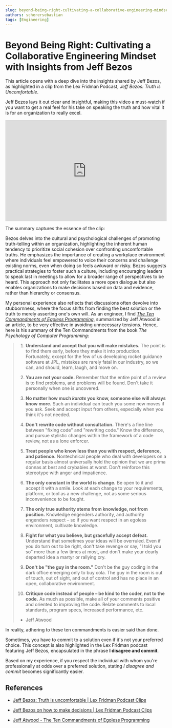 ```yaml
---
slug: beyond-being-right-cultivating-a-collaborative-engineering-mindset-with-insights-from-jeff-bezos
authors: scherersebastian
tags: [Engineering]
---
```


# Beyond Being Right: Cultivating a Collaborative Engineering Mindset with Insights from Jeff Bezos

This article opens with a deep dive into the insights shared by Jeff Bezos, as highlighted in a clip from the Lex Fridman Podcast, _Jeff Bezos: Truth is Uncomfortable_.

Jeff Bezos lays it out clear and insightful, making this video a must-watch if you want to get a real feel for his take on speaking the truth and how vital it is for an organization to really excel.

<!--truncate-->

<iframe width="100%" height="315" src="https://www.youtube.com/embed/JL4OoKJyNrc?si=FLuImZ8yiz5bVKFZ" title="YouTube video player" frameborder="0" allow="accelerometer; autoplay; clipboard-write; encrypted-media; gyroscope; picture-in-picture; web-share" allowfullscreen></iframe>

The summary captures the essence of the clip:

Bezos delves into the cultural and psychological challenges of promoting truth-telling within an organization, highlighting the inherent human tendency to prioritize social cohesion over confronting uncomfortable truths. He emphasizes the importance of creating a workplace environment where individuals feel empowered to voice their concerns and challenge existing norms, even when doing so feels awkward or risky. Bezos suggests practical strategies to foster such a culture, including encouraging leaders to speak last in meetings to allow for a broader range of perspectives to be heard. This approach not only facilitates a more open dialogue but also enables organizations to make decisions based on data and evidence, rather than hierarchy or consensus.

My personal experience also reflects that discussions often devolve into stubbornness, where the focus shifts from finding the best solution or the truth to merely asserting one's own will. As an engineer, I find [_The Ten Commandments of Egoless Programming_](https://blog.codinghorror.com/the-ten-commandments-of-egoless-programming/), summarized by Jeff Atwood in an article, to be very effective in avoiding unnecessary tensions. Hence, here is his summary of the Ten Commandments from the book _The Psychology of Computer Programming_:

> 1. **Understand and accept that you will make mistakes.** The point is to find them early, before they make it into production. Fortunately, except for the few of us developing rocket guidance software at JPL, mistakes are rarely fatal in our industry, so we can, and should, learn, laugh, and move on.
>
> 2. **You are not your code.** Remember that the entire point of a review is to find problems, and problems will be found. Don't take it personally when one is uncovered.
>
> 3. **No matter how much _karate_ you know, someone else will always know more.** Such an individual can teach you some new moves if you ask. Seek and accept input from others, especially when you think it's not needed.
>
> 4. **Don't rewrite code without consultation.** There's a fine line between "fixing code" and "rewriting code." Know the difference, and pursue stylistic changes within the framework of a code review, not as a lone enforcer.
>
> 5. **Treat people who know less than you with respect, deference, and patience.** Nontechnical people who deal with developers on a regular basis almost universally hold the opinion that we are prima donnas at best and crybabies at worst. Don't reinforce this stereotype with anger and impatience.
>
> 6. **The only constant in the world is change.** Be open to it and accept it with a smile. Look at each change to your requirements, platform, or tool as a new challenge, not as some serious inconvenience to be fought.
>
> 7. **The only true authority stems from knowledge, not from position.** Knowledge engenders authority, and authority engenders respect – so if you want respect in an egoless environment, cultivate knowledge.
>
> 8. **Fight for what you believe, but gracefully accept defeat.** Understand that sometimes your ideas will be overruled. Even if you do turn out to be right, don't take revenge or say, "I told you so" more than a few times at most, and don't make your dearly departed idea a martyr or rallying cry.
>
> 9. **Don't be "the guy in the room."** Don't be the guy coding in the dark office emerging only to buy cola. The guy in the room is out of touch, out of sight, and out of control and has no place in an open, collaborative environment.
>
> 10. **Critique code instead of people – be kind to the coder, not to the code.** As much as possible, make all of your comments positive and oriented to improving the code. Relate comments to local standards, program specs, increased performance, etc.
>
> - Jeff Atwood

In reality, adhering to these ten commandments is easier said than done.

Sometimes, you have to commit to a solution even if it's not your preferred choice. This concept is also highlighted in the Lex Fridman podcast featuring Jeff Bezos, encapsulated in the phrase **I disagree and commit**.

Based on my experience, if you respect the individual with whom you're professionally at odds over a preferred solution, stating _I disagree and commit_ becomes significantly easier.

## References

- [Jeff Bezos: Truth is uncomfortable | Lex Fridman Podcast Clips](https://www.youtube.com/watch?v=JL4OoKJyNrc)

- [Jeff Bezos on how to make decisions | Lex Fridman Podcast Clips](https://www.youtube.com/watch?v=VFwCGECvq4I)

- [Jeff Atwood - The Ten Commandments of Egoless Programming](https://blog.codinghorror.com/the-ten-commandments-of-egoless-programming/)
